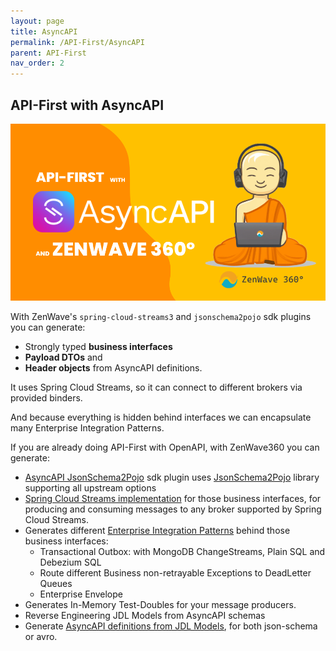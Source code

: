 ```yaml
---
layout: page
title: AsyncAPI
permalink: /API-First/AsyncAPI
parent: API-First
nav_order: 2
---
```


## API-First with AsyncAPI

![ZenWave360 - API-First with AsyncAPI](/resources/ZenWave360-API-First_with_AsyncAPI.png)

With ZenWave's `spring-cloud-streams3` and `jsonschema2pojo` sdk plugins you can generate:
- Strongly typed **business interfaces**
- **Payload DTOs** and
- **Header objects** from AsyncAPI definitions.

It uses Spring Cloud Streams, so it can connect to different brokers via provided binders.

And because everything is hidden behind interfaces we can encapsulate many Enterprise Integration Patterns.

If you are already doing API-First with OpenAPI, with ZenWave360 you can generate:

- [AsyncAPI JsonSchema2Pojo](https://zenwave360.github.io/zenwave-sdk/plugins/asyncapi-jsonschema2pojo/) sdk plugin uses [JsonSchema2Pojo](https://www.jsonschema2pojo.org/) library supporting all upstream options
- [Spring Cloud Streams implementation](https://zenwave360.github.io/zenwave-sdk/plugins/asyncapi-spring-cloud-streams3/) for those business interfaces, for producing and consuming messages to any broker supported by Spring Cloud Streams.
- Generates different [Enterprise Integration Patterns](Event-Driven-Architectures/Enterprise-Integration-Patterns/) behind those business interfaces:
  - Transactional Outbox: with MongoDB ChangeStreams, Plain SQL and Debezium SQL
  - Route different Business non-retrayable Exceptions to DeadLetter Queues
  - Enterprise Envelope
- Generates In-Memory Test-Doubles for your message producers.
- Reverse Engineering JDL Models from AsyncAPI schemas
- Generate [AsyncAPI definitions from JDL Models](https://zenwave360.github.io/zenwave-sdk/plugins/jdl-to-asyncapi/), for both json-schema or avro.
